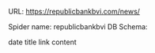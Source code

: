 URL: https://republicbankbvi.com/news/

Spider name: republicbankbvi
DB Schema:

date
title
link
content
